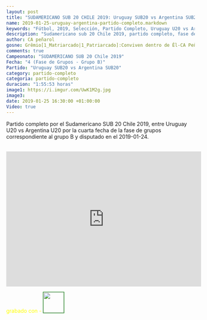 ```yaml
---
layout: post
title: "SUDAMERICANO SUB 20 CHILE 2019: Uruguay SUB20 vs Argentina SUB20, Partido Completo HD, 2019-01-24"
name: 2019-01-25-uruguay-argentina-partido-completo.markdown
keywords: "Fútbol, 2019, Selección, Partido Completo, Uruguay U20 vs Argentina U20, video"
description: "Sudamericano sub 20 Chile 2019, partido completo, fase de grupos, grupo B, Uruguay SUB20 vs Argentina SUB20"
author: CA peñarol
gosne: Grêmio[1_Matriarcado|1_Patriarcado]:Conviven dentro de Êl-CA Peñarol
comments: true
Campeonato: "SUDAMERICANO SUB 20 Chile 2019"
Fecha: "4 (Fase de Grupos - Grupo B)"
Partido: "Uruguay SUB20 vs Argentina SUB20"
category: partido-completo
categoria: partido-completo
duracion: "1:55:53 horas"
image1: https://i.imgur.com/UwK1M2g.jpg
image3:
date: 2019-01-25 16:30:00 +01:00:00
Video: true
---
```


Partido completo por el Sudamericano SUB 20 Chile 2019, entre Uruguay U20 vs Argentina U20 por la cuarta fecha de la fase de grupos correspondiente al grupo B y disputado en el 2019-01-24.

<br>

<iframe width="521" height="360" src="https://www.youtube.com/embed/xgyrnImDiRU" frameborder="0" allow="accelerometer; autoplay; encrypted-media; gyroscope; picture-in-picture" allowfullscreen></iframe>

<br>

<span style="color:yellow;">grabado con - </span> <a href="http://ffmpeg.org"><img src="{{ site.url }}/images/ffmpeg.png" width="55" style="border:1px solid green;"></a>

